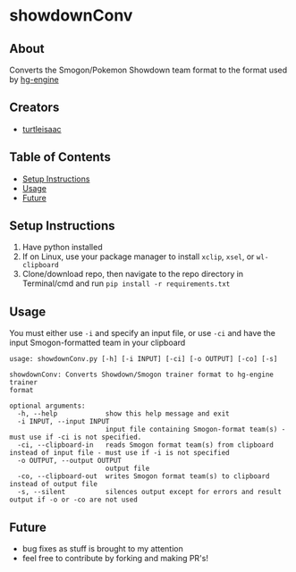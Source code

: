 # showdownConv
## About
Converts the Smogon/Pokemon Showdown team format to the format used by [hg-engine](https://github.com/BluRosie/hg-engine)

 ## Creators
* [turtleisaac](https://github.com/turtleisaac)

## Table of Contents
- [Setup Instructions](#setup-instructions)
- [Usage](#usage)
- [Future](#future)

## Setup Instructions
1. Have python installed
2. If on Linux, use your package manager to install `xclip`, `xsel`, or `wl-clipboard`
3. Clone/download repo, then navigate to the repo directory in Terminal/cmd and run `pip install -r requirements.txt`

## Usage
You must either use `-i` and specify an input file, or use `-ci` and have the input Smogon-formatted team in your clipboard
```
usage: showdownConv.py [-h] [-i INPUT] [-ci] [-o OUTPUT] [-co] [-s]

showdownConv: Converts Showdown/Smogon trainer format to hg-engine trainer
format

optional arguments:
  -h, --help            show this help message and exit
  -i INPUT, --input INPUT
                        input file containing Smogon-format team(s) - must use if -ci is not specified.
  -ci, --clipboard-in   reads Smogon format team(s) from clipboard instead of input file - must use if -i is not specified
  -o OUTPUT, --output OUTPUT
                        output file
  -co, --clipboard-out  writes Smogon format team(s) to clipboard instead of output file
  -s, --silent          silences output except for errors and result output if -o or -co are not used
```

## Future
* bug fixes as stuff is brought to my attention
* feel free to contribute by forking and making PR's!